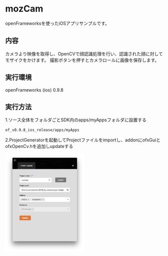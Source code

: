 # mozCam
openFrameworksを使ったiOSアプリサンプルです。

## 内容
カメラより映像を取得し、OpenCVで顔認識処理を行い、認識された顔に対してモザイクをかけます。
撮影ボタンを押すとカメラロールに画像を保存します。

## 実行環境
openFrameworks (ios) 0.9.8

## 実行方法
1.ソース全体をフォルダごとSDK内のapps/myAppsフォルダに設置する
```
of_v0.9.8_ios_release/apps/myApps
```

2.ProjectGeneratorを起動してProjectファイルをimportし、addonにofxGuiとofxOpenCv.hを追加しupdateする

<img src="docs/img1.png" width="50%">
